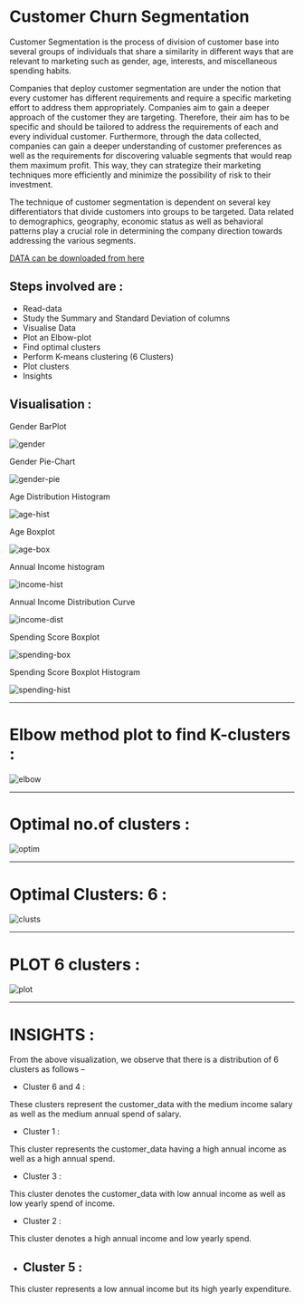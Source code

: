 # Customer Churn Segmentation

Customer Segmentation is the process of division of customer base into several groups of individuals that share a similarity in different ways that are relevant to marketing such as gender, age, interests, and miscellaneous spending habits.


Companies that deploy customer segmentation are under the notion that every customer has different requirements and require a specific marketing effort to address them appropriately. Companies aim to gain a deeper approach of the customer they are targeting. Therefore, their aim has to be specific and should be tailored to address the requirements of each and every individual customer. Furthermore, through the data collected, companies can gain a deeper understanding of customer preferences as well as the requirements for discovering valuable segments that would reap them maximum profit. This way, they can strategize their marketing techniques more efficiently and minimize the possibility of risk to their investment.


The technique of customer segmentation is dependent on several key differentiators that divide customers into groups to be targeted. Data related to demographics, geography, economic status as well as behavioral patterns play a crucial role in determining the company direction towards addressing the various segments.


[DATA can be downloaded from here](https://drive.google.com/file/d/19BOhwz52NUY3dg8XErVYglctpr5sjTy4/view)

## Steps involved are :
* Read-data
* Study the Summary and Standard Deviation of columns
* Visualise Data
* Plot an Elbow-plot 
* Find optimal clusters
* Perform K-means clustering (6 Clusters) 
* Plot clusters
* Insights


## Visualisation :
Gender BarPlot

![gender](https://github.com/Abrar-04/customer_churn_R/blob/main/images/Gender.png) 

Gender Pie-Chart

![gender-pie](https://github.com/Abrar-04/customer_churn_R/blob/main/images/gender-pie.png)

Age Distribution Histogram 

![age-hist](https://github.com/Abrar-04/customer_churn_R/blob/main/images/age-hist.png)

Age Boxplot

![age-box](https://github.com/Abrar-04/customer_churn_R/blob/main/images/age-box.png)

Annual Income histogram

![income-hist](https://github.com/Abrar-04/customer_churn_R/blob/main/images/income-hist.png)

Annual Income Distribution Curve

![income-dist](https://github.com/Abrar-04/customer_churn_R/blob/main/images/income-dist.png)

Spending Score Boxplot

![spending-box](https://github.com/Abrar-04/customer_churn_R/blob/main/images/spending-box.png)

Spending Score Boxplot Histogram

![spending-hist](https://github.com/Abrar-04/customer_churn_R/blob/main/images/spending-hist.png)

---------------------------------------------------------------------------------------------------------------------

# Elbow method plot to find K-clusters :
![elbow](https://github.com/Abrar-04/customer_churn_R/blob/main/images/elbow.png)

---------------------------------------------------------------------------------------------------------------------

# Optimal no.of clusters :
![optim](https://github.com/Abrar-04/customer_churn_R/blob/main/images/optimal%20elbow.png)

---------------------------------------------------------------------------------------------------------------------

# Optimal Clusters: 6 :
![clusts](https://github.com/Abrar-04/customer_churn_R/blob/main/images/k6.png)

---------------------------------------------------------------------------------------------------------------------

# PLOT 6 clusters :
![plot](https://github.com/Abrar-04/customer_churn_R/blob/main/images/six-cluster.png)

---------------------------------------------------------------------------------------------------------------------

# INSIGHTS :

From the above visualization, we observe that there is a distribution of 6 clusters as follows –

* Cluster 6 and 4 : 

These clusters represent the customer_data with the medium income salary as well as the medium annual spend of salary.

* Cluster 1 :

This cluster represents the customer_data having a high annual income as well as a high annual spend.

* Cluster 3 :

This cluster denotes the customer_data with low annual income as well as low yearly spend of income.

* Cluster 2 : 

This cluster denotes a high annual income and low yearly spend.

* ## Cluster 5 : 

This cluster represents a low annual income but its high yearly expenditure.



